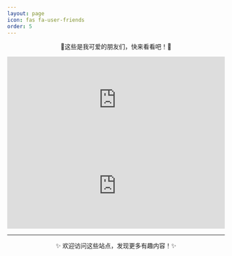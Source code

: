 ```yaml
---
layout: page
icon: fas fa-user-friends
order: 5
---
```


<div align="center">
  <p>🔗这些是我可爱的朋友们，快来看看吧！🔗</p>
</div>
<iframe src="https://friendcard.zwei.de.eu.org/?name=Zwei&specialty=一只野生的大学生&link=https://zwei.de.eu.org" 
        style="border:none; width:100%; height:200px; overflow:hidden;" 
        scrolling="no"></iframe>
<iframe src="https://friendcard.zwei.de.eu.org/?name=Zwei&specialty=一只野生的大学生&link=https://zwei.de.eu.org" 
        style="border:none; width:100%; height:200px; overflow:hidden;" 
        scrolling="no"></iframe>

---

<p align="center">✨ 欢迎访问这些站点，发现更多有趣内容！✨</p>
